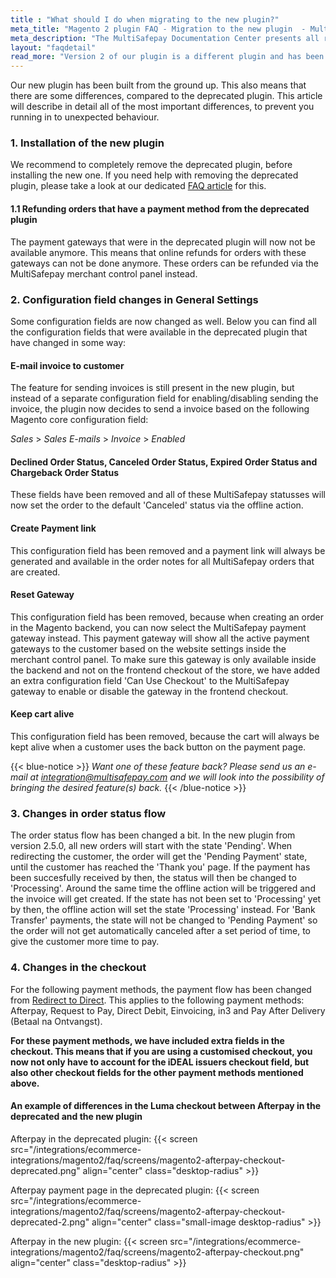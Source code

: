 ```yaml
---
title : "What should I do when migrating to the new plugin?"
meta_title: "Magento 2 plugin FAQ - Migration to the new plugin  - MultiSafepay Docs"
meta_description: "The MultiSafepay Documentation Center presents all relevant information about our Plugins and API. You can also find support pages for payment methods, tools and general questions as well as the contact details of our Support and Integration Teams."
layout: "faqdetail"
read_more: "Version 2 of our plugin is a different plugin and has been built from the ground up. This also means that there are some differences, compared to the deprecated plugin. This article will describe in detail all of the most important differences, to prevent you running in to unexpected behaviour."
---
```

Our new plugin has been built from the ground up. This also means that there are some differences, compared to the deprecated plugin. This article will describe in detail all of the most important differences, to prevent you running in to unexpected behaviour.

### 1. Installation of the new plugin
We recommend to completely remove the deprecated plugin, before installing the new one. If you need help with removing the deprecated plugin, please take a look at our dedicated [FAQ article](/integrations/ecommerce-integrations/magento2/faq/how-to-delete-deprecated-plugin/) for this.

#### 1.1 Refunding orders that have a payment method from the deprecated plugin
The payment gateways that were in the deprecated plugin will now not be available anymore.
This means that online refunds for orders with these gateways can not be done anymore. These orders can be refunded via the MultiSafepay merchant control panel instead.

### 2. Configuration field changes in General Settings
Some configuration fields are now changed as well. Below you can find all the configuration fields that were available in the deprecated plugin that have changed in some way:

#### E-mail invoice to customer
The feature for sending invoices is still present in the new plugin, but instead of a separate configuration field for enabling/disabling sending the invoice, the plugin now decides to send a invoice based on the following Magento core configuration field:

_Sales_ > _Sales E-mails_ > _Invoice_ > _Enabled_

#### Declined Order Status, Canceled Order Status, Expired Order Status and Chargeback Order Status
These fields have been removed and all of these MultiSafepay statusses will now set the order to the default 'Canceled' status via the offline action.

#### Create Payment link
This configuration field has been removed and a payment link will always be generated and available in the order notes for all MultiSafepay orders that are created.

#### Reset Gateway
This configuration field has been removed, because when creating an order in the Magento backend, you can now select the MultiSafepay payment gateway instead. This payment gateway will show all the active payment gateways to the customer based on the website settings inside the merchant control panel. To make sure this gateway is only available inside the backend and not on the frontend checkout of the store, we have added an extra configuration field 'Can Use Checkout' to the MultiSafepay gateway to enable or disable the gateway in the frontend checkout.

#### Keep cart alive
This configuration field has been removed, because the cart will always be kept alive when a customer uses the back button on the payment page.

{{< blue-notice >}}
_Want one of these feature back? Please send us an e-mail at integration@multisafepay.com and we will look into the possibility of bringing the desired feature(s) back._
{{< /blue-notice >}}

### 3. Changes in order status flow
The order status flow has been changed a bit. In the new plugin from version 2.5.0, all new orders will start with the state 'Pending'. When redirecting the customer, the order will get the 'Pending Payment' state, until the customer has reached the 'Thank you' page. If the payment has been succesfully received by then, the status will then be changed to 'Processing'. Around the same time the offline action will be triggered and the invoice will get created. If the state has not been set to 'Processing' yet by then, the offline action will set the state 'Processing' instead. For 'Bank Transfer' payments, the state will not be changed to 'Pending Payment' so the order will not get automatically canceled after a set period of time, to give the customer more time to pay.

### 4. Changes in the checkout
For the following payment methods, the payment flow has been changed from [Redirect to Direct](/faq/api/difference-between-direct-and-redirect/). This applies to the following payment methods: Afterpay, Request to Pay, Direct Debit, Einvoicing, in3 and Pay After Delivery (Betaal na Ontvangst).

**For these payment methods, we have included extra fields in the checkout. This means that if you are using a customised checkout, you now not only have to account for the iDEAL issuers checkout field, but also other checkout fields for the other payment methods mentioned above.**

#### An example of differences in the Luma checkout between Afterpay in the deprecated and the new plugin

Afterpay in the deprecated plugin:
{{< screen src="/integrations/ecommerce-integrations/magento2/faq/screens/magento2-afterpay-checkout-deprecated.png" align="center" class="desktop-radius" >}}

Afterpay payment page in the deprecated plugin:
{{< screen src="/integrations/ecommerce-integrations/magento2/faq/screens/magento2-afterpay-checkout-deprecated-2.png" align="center" class="small-image desktop-radius" >}}

Afterpay in the new plugin:
{{< screen src="/integrations/ecommerce-integrations/magento2/faq/screens/magento2-afterpay-checkout.png" align="center" class="desktop-radius" >}}